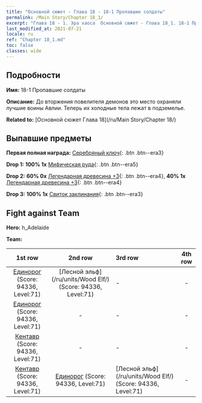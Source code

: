 ```yaml
---
title: "Основной сюжет - Глава 18 - 18-1 Пропавшие солдаты"
permalink: /Main Story/Chapter 18_1/
excerpt: "Глава 18 - 1. Эра хаоса  Основной сюжет - Глава 18_1. 18-1 Пропавшие солдаты"
last_modified_at: 2021-07-21
locale: ru
ref: "Chapter 18_1.md"
toc: false
classes: wide
---
```


## Подробности

 **Имя:** 18-1 Пропавшие солдаты

 **Описание:** До вторжения повелителя демонов это место охраняли лучшие воины Авлии. Теперь их холодные тела лежат в подземелье.

 **Related to:** [Основной сюжет Глава 18](/ru/Main Story/Chapter 18/)

## Выпавшие предметы

 **Первая полная награда:** [Серебряный ключ](/ItemsRU/con_693/){: .btn .btn--era3}

 **Drop 1:** **100% 1x** [Мифическая руда](/ItemsRU/mat_61/){: .btn .btn--era5}

 **Drop 2:** **60% 0x** [Легендарная древесина +3](/ItemsRU/mat_55/){: .btn .btn--era4}, **40% 1x** [Легендарная древесина +3](/ItemsRU/mat_55/){: .btn .btn--era4}

 **Drop 3:** **100% 1x** [Свиток заклинания](/ItemsRU/con_694/){: .btn .btn--era3}


## Fight against Team
 **Hero:** h_Adelaide

 **Team:**


  | 1st row | 2nd row | 3rd row | 4th row |
  |:----:|:----:|:----|:----:|
  | [Единорог](/ru/units/Unicorn/) (Score: 94336, Level:71)  | [Лесной эльф](/ru/units/Wood Elf/) (Score: 94336, Level:71)  | - | - |
  | [Единорог](/ru/units/Unicorn/) (Score: 94336, Level:71)  | - | - | - |
  | [Кентавр](/ru/units/Centaur/) (Score: 94336, Level:71)  | - | - | - |
  | [Кентавр](/ru/units/Centaur/) (Score: 94336, Level:71)  | [Единорог](/ru/units/Unicorn/) (Score: 94336, Level:71)  | [Лесной эльф](/ru/units/Wood Elf/) (Score: 94336, Level:71)  | - |


